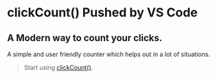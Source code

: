 
# clickCount() Pushed by VS Code
## A Modern way to count your clicks.
A simple and user friendly counter which helps out in a lot of situations.

> Start using
[clickCount()](https://the-lone-druid.github.io/clickCount-/ "Click to visit our site").